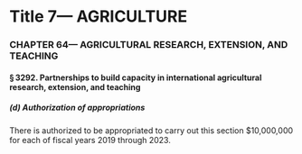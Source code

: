 
# Title 7— AGRICULTURE
### CHAPTER 64— AGRICULTURAL RESEARCH, EXTENSION, AND TEACHING
#### § 3292. Partnerships to build capacity in international agricultural research, extension, and teaching
##### (d) Authorization of appropriations

There is authorized to be appropriated to carry out this section $10,000,000 for each of fiscal years 2019 through 2023.
